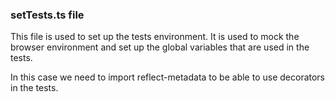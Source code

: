 ### setTests.ts file

This file is used to set up the tests environment. It is used to mock the browser environment and set up the global variables that are used in the tests.

In this case we need to import reflect-metadata to be able to use decorators in the tests.
